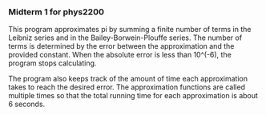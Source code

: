 ### Midterm 1 for phys2200

This program approximates pi by summing a finite number of terms in the Leibniz series 
and in the Bailey-Borwein-Plouffe series. The number of terms is determined by the 
error between the approximation and the provided constant. When the absolute error is
less than 10^(-6), the program stops calculating.

The program also keeps track of the amount of time each approximation takes to reach
the desired error. The approximation functions are called multiple times so that the total
running time for each approximation is about 6 seconds.
